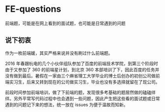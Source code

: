 # FE-questions

前端题，可能是在网上看到的面试题，也可能是日常遇到的问题

## 说下初衷

作为一枚前端媛，其实严格来说并没有刷过什么前端题。

2016 年春跟杭电的几个小伙伴组队参加了百度的前端技术学院，到第三个阶段时由于又参加了 360 的前端星计划，到北京 360 本部培训了下，因此百度的任务并没有做到最后。暑假在一家由三个麻省理工大学毕业的博士后创办的初创公司做前端实习生，后来又转到现在的公司做实习生，毕业也没有多选择就留在了现公司。

前段时间参加前端培训，做了下前端的题，发现很多考基础的题居然做的磕磕绊绊。另外平常写代码过程中也会遇到一些问题，因此产生把这些看的面试题或日常遇到的问题记下来的想法，统一放在 issues 为便于温故而知新。
